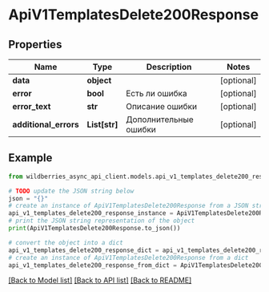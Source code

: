 # ApiV1TemplatesDelete200Response


## Properties

Name | Type | Description | Notes
------------ | ------------- | ------------- | -------------
**data** | **object** |  | [optional] 
**error** | **bool** | Есть ли ошибка | [optional] 
**error_text** | **str** | Описание ошибки | [optional] 
**additional_errors** | **List[str]** | Дополнительные ошибки | [optional] 

## Example

```python
from wildberries_async_api_client.models.api_v1_templates_delete200_response import ApiV1TemplatesDelete200Response

# TODO update the JSON string below
json = "{}"
# create an instance of ApiV1TemplatesDelete200Response from a JSON string
api_v1_templates_delete200_response_instance = ApiV1TemplatesDelete200Response.from_json(json)
# print the JSON string representation of the object
print(ApiV1TemplatesDelete200Response.to_json())

# convert the object into a dict
api_v1_templates_delete200_response_dict = api_v1_templates_delete200_response_instance.to_dict()
# create an instance of ApiV1TemplatesDelete200Response from a dict
api_v1_templates_delete200_response_from_dict = ApiV1TemplatesDelete200Response.from_dict(api_v1_templates_delete200_response_dict)
```
[[Back to Model list]](../README.md#documentation-for-models) [[Back to API list]](../README.md#documentation-for-api-endpoints) [[Back to README]](../README.md)


